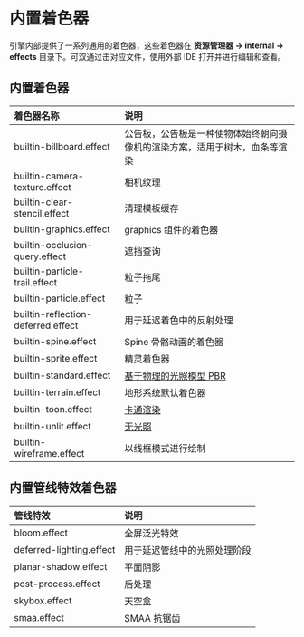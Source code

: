 # 内置着色器

引擎内部提供了一系列通用的着色器，这些着色器在 **资源管理器 -> internal -> effects** 目录下。可双通过击对应文件，使用外部 IDE 打开并进行编辑和查看。

## 内置着色器

| 着色器名称 | 说明 |
| :---| :----|
| builtin-billboard.effect           | 公告板，公告板是一种使物体始终朝向摄像机的渲染方案，适用于树木，血条等渲染
| builtin-camera-texture.effect      | 相机纹理
| builtin-clear-stencil.effect       | 清理模板缓存
| builtin-graphics.effect| graphics 组件的着色器
| builtin-occlusion-query.effect     | 遮挡查询
| builtin-particle-trail.effect      | 粒子拖尾
| builtin-particle.effect            | 粒子
| builtin-reflection-deferred.effect | 用于延迟着色中的反射处理
| builtin-spine.effect               | Spine 骨骼动画的着色器
| builtin-sprite.effect              | 精灵着色器
| builtin-standard.effect            | [基于物理的光照模型 PBR](effect-buildin-pbr.md)
| builtin-terrain.effect             | 地形系统默认着色器
| builtin-toon.effect                | [卡通渲染](effect-buildin-toon.md)
| builtin-unlit.effect               | [无光照](effect-buildin-unlit.md)
| builtin-wireframe.effect           | 以线框模式进行绘制

## 内置管线特效着色器

| 管线特效                 | 说明        |
| :----------------------- | :---------- |
| bloom.effect             | 全屏泛光特效           |
| deferred-lighting.effect | 用于延迟管线中的光照处理阶段  |
| planar-shadow.effect     | 平面阴影    |
| post-process.effect      | 后处理      |
| skybox.effect            | 天空盒      |
| smaa.effect              | SMAA 抗锯齿 |